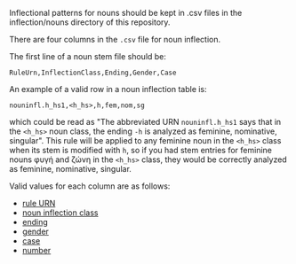 Inflectional patterns for nouns should be kept in .csv files in the inflection/nouns directory of this repository.

There are four columns in the `.csv` file for noun inflection.

The first line of a noun stem file should be:

    RuleUrn,InflectionClass,Ending,Gender,Case

An example of a valid row in a noun inflection table is:

    nouninfl.h_hs1,<h_hs>,h,fem,nom,sg

which could be read as "The abbreviated URN `nouninfl.h_hs1` says that in the `<h_hs>` noun class, the ending `-h` is analyzed as feminine, nominative, singular".  This rule will be applied to any feminine noun in the `<h_hs>` class when its stem is modified with `h`, so if you had stem entries for feminine nouns φυγή and ζώνη in the `<h_hs>` class, they would be correctly analyzed as feminine, nominative, singular.

Valid values for each column are as follows:

- [rule URN](Noun-inflection-URNs)
- [noun inflection class](Noun-class)
- [ending](Inflection-strings)
- [gender](Gender-values)
- [case](Case-values)
- [number](Number-values)

